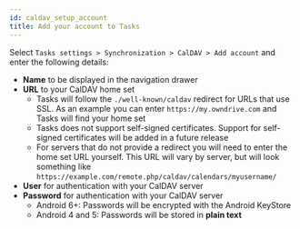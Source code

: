 ```yaml
---
id: caldav_setup_account
title: Add your account to Tasks
---
```


Select ```Tasks settings > Synchronization > CalDAV > Add account``` and enter the following details:

* **Name** to be displayed in the navigation drawer
* **URL** to your CalDAV home set
  * Tasks will follow the ```./well-known/caldav``` redirect for URLs that use SSL. As an example you can enter ```https://my.owndrive.com``` and Tasks will find your home set
  * Tasks does not support self-signed certificates. Support for self-signed certificates will be added in a future release
  * For servers that do not provide a redirect you will need to enter the home set URL yourself. This URL will vary by server, but will look something like ```https://example.com/remote.php/caldav/calendars/myusername/```
* **User** for authentication with your CalDAV server
* **Password** for authentication with your CalDAV server
  * Android 6+: Passwords will be encrypted with the Android KeyStore
  * Android 4 and 5: Passwords will be stored in **plain text**
